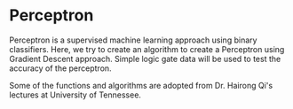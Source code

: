 # Perceptron
Perceptron is a supervised machine learning approach using binary classifiers. Here, we try to create an algorithm to create a Perceptron using Gradient Descent approach. Simple logic gate data will be used to test the accuracy of the perceptron. 

Some of the functions and algorithms are adopted from Dr. Hairong Qi's lectures at University of Tennessee. 
